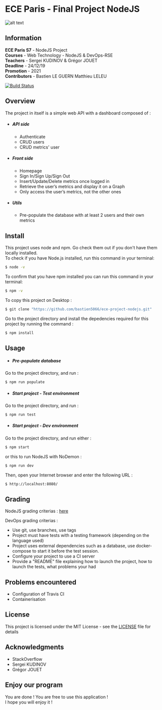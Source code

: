 # ECE Paris - Final Project NodeJS 
![alt text](https://talentsdunumerique.com/sites/default/files/public/logo-ece-2018.jpg)

## Information
**ECE Paris S7** - NodeJS Project  
**Courses** - Web Technology - NodeJS & DevOps-RSE  
**Teachers** - Sergei KUDINOV &  Grégor JOUET  
**Deadline** - 24/12/19  
**Promotion** - 2021  
**Contributors** - Bastien LE GUERN Matthieu LELEU

[![Build Status](https://travis-ci.org/bastien5066/ece-project-nodejs.svg?branch=master)](https://travis-ci.org/bastien5066/ece-project-nodejs)

## Overview
The project in itself is a simple web API with a dashboard composed of :
* ##### API side  
    - Authenticate 
    - CRUD users 
    - CRUD metrics' user 
* ##### Front side 
    - Homepage
    - Sign In/Sign Up/Sign Out
    - Insert/Update/Delete metrics once logged in
    - Retrieve the user’s metrics and display it on a Graph 
    - Only access the user’s metrics, not the other ones
* ##### Utils 
    - Pre-populate the database with at least 2 users and their own metrics

## Install 
This project uses node and npm. Go check them out if you don't have them locally installed.    
To check if you have Node.js installed, run this command in your terminal: 

```sh
$ node -v
```

To confirm that you have npm installed you can run this command in your terminal:

```sh
$ npm -v
```

To copy this project on Desktop :

```sh
$ git clone "https://github.com/bastien5066/ece-project-nodejs.git"
```
Go to the project directory and install the depedencies required for this project by running the command : 

```sh
$ npm install
```

## Usage 

* ##### Pre-populate database
Go to the project directory, and run : 

```sh
$ npm run populate
```

* #####  Start project - Test environment
Go to the project directory, and run : 

```sh
$ npm run test
```

* ##### Start project - Dev environment
Go to the project directory, and run either : 

```sh
$ npm start
```
or this to run NodeJS with NoDemon :

```sh
$ npm run dev
```

Then, open your Internet browser and enter the following URL :

 ```sh
$ http://localhost:8080/
```


## Grading 
NodeJS grading criterias : [here](https://github.com/adaltas/ece-nodejs/blob/2019-fall-5-modules/PROJECT.md)

DevOps grading criterias : 
- Use git, use branches, use tags 
- Project must have tests with a testing framework (depending on the language used)
- Project uses external dependencies such as a database, use docker-compose to start it before the test session.
- Configure your project to use a CI server
- Provide a "README" file explaining how to launch the project, how to launch the tests, what problems your had

## Problems encountered
* Configuration of Travis CI
* Containerisation

## License
This project is licensed under the MIT License - see the [LICENSE](https://github.com/bastien5066/ece-project-nodejs/blob/master/LICENSE) file for details


## Acknowledgments
* StackOverflow
* Sergei KUDINOV
* Grégor JOUET

## Enjoy our program

You are done ! You are free to use this application !  
I hope you will enjoy it !


